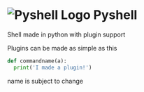 # ![Pyshell Logo](https://raw.githubusercontent.com/ErrorTheProgrammer/Pyshell/main/READMEassets/Pyshelllogo(2).png) Pyshell
Shell made in python with plugin support

Plugins can be made as simple as this
```python
def commandname(a):
  print('I made a plugin!')
```

name is subject to change

